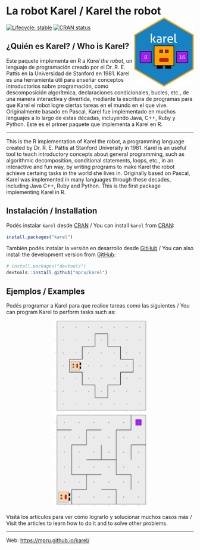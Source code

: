 
<!-- README.md is generated from README.Rmd. Please edit that file -->

# La robot Karel / Karel the robot <img src="man/figures/karel_hexsticker.png" align="right" width="160"/>

<!-- badges: start -->

[![Lifecycle:
stable](https://img.shields.io/badge/lifecycle-stable-orange.svg)](https://lifecycle.r-lib.org/articles/stages.html)
[![CRAN
status](https://www.r-pkg.org/badges/version/karel)](https://CRAN.R-project.org/package=karel)

<!-- badges: end -->

## ¿Quién es Karel? / Who is Karel?

Este paquete implementa en R a *Karel the robot*, un lenguaje de
programación creado por el Dr. R. E. Pattis en la Universidad de
Stanford en 1981. Karel es una herramienta útil para enseñar conceptos
introductorios sobre programación, como descomposición algorítmica,
declaraciones condicionales, bucles, etc., de una manera interactiva y
divertida, mediante la escritura de programas para que Karel el robot
logre ciertas tareas en el mundo en el que vive. Originalmente basado en
Pascal, Karel fue implementado en muchos lenguajes a lo largo de estas
décadas, incluyendo Java, C++, Ruby y Python. Este es el primer paquete
que implementa a Karel en R.

------------------------------------------------------------------------

This is the R implementation of Karel the robot, a programming language
created by Dr. R. E. Pattis at Stanford University in 1981. Karel is an
useful tool to teach introductory concepts about general programming,
such as algorithmic decomposition, conditional statements, loops, etc.,
in an interactive and fun way, by writing programs to make Karel the
robot achieve certaing tasks in the world she lives in. Originally based
on Pascal, Karel was implemented in many languages through these
decades, including Java C++, Ruby and Python. This is the first package
implementing Karel in R.

## Instalación / Installation

Podés instalar `karel` desde
[CRAN](https://CRAN.R-project.org/package=karel) / You can install
`karel` from [CRAN](https://CRAN.R-project.org/package=karel):

``` r
install.packages("karel")
```

También podés instalar la versión en desarrollo desde
[GitHub](https://github.com/mpru/karel) / You can also install the
development version from [GitHub](https://github.com/mpru/karel):

``` r
# install.packages("devtools")
devtools::install_github("mpru/karel")
```

## Ejemplos / Examples

Podés programar a Karel para que realice tareas como las siguientes /
You can program Karel to perform tasks such as:

<img src="man/figures/33.gif" width="50%" style="display: block; margin: auto;" />

<img src="man/figures/30.gif" width="50%" style="display: block; margin: auto;" />

Visitá los artículos para ver cómo lograrlo y solucionar muchos casos
más / Visit the articles to learn how to do it and to solve other
problems.

------------------------------------------------------------------------

Web: <https://mpru.github.io/karel/>
